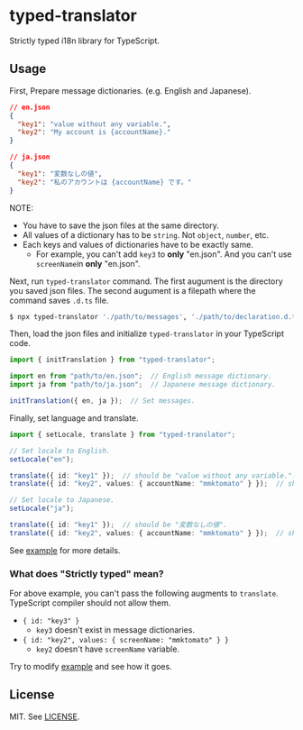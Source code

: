 # typed-translator
Strictly typed i18n library for TypeScript.

## Usage

First, Prepare message dictionaries. (e.g. English and Japanese).

```json
// en.json
{
  "key1": "value without any variable.",
  "key2": "My account is {accountName}."
}
```
```json
// ja.json
{
  "key1": "変数なしの値",
  "key2": "私のアカウントは {accountName} です。"
}
```

NOTE:

* You have to save the json files at the same directory.
* All values of a dictionary has to be `string`. Not `object`, `number`, etc.
* Each keys and values of dictionaries have to be exactly same.
    * For example, you can't add `key3` to **only** "en.json". And you can't use `screenName`in **only** "en.json".

Next, run `typed-translator` command. The first augument is the directory you saved json files. The second augument is a filepath where the command saves `.d.ts` file.

```bash
$ npx typed-translator './path/to/messages', './path/to/declaration.d.ts'
```

Then, load the json files and initialize `typed-translator` in your TypeScript code.

```typescript
import { initTranslation } from "typed-translator";

import en from "path/to/en.json";  // English message dictionary.
import ja from "path/to/ja.json";  // Japanese message dictionary.

initTranslation({ en, ja });  // Set messages.
```

Finally, set language and translate.

```typescript
import { setLocale, translate } from "typed-translator";

// Set locale to English.
setLocale("en");

translate({ id: "key1" });  // should be "value without any variable.".
translate({ id: "key2", values: { accountName: "mmktomato" } });  // should be "My account is mmktomato.".

// Set locale to Japanese.
setLocale("ja");

translate({ id: "key1" });  // should be "変数なしの値".
translate({ id: "key2", values: { accountName: "mmktomato" } });  // should be "私のアカウントは {accountName} です。".
```

See [example](https://github.com/mmktomato/typed-translator/tree/master/example) for more details.

### What does "Strictly typed" mean?

For above example, you can't pass the following augments to `translate`. TypeScript compiler should not allow them.

* `{ id: "key3" }`
    * `key3` doesn't exist in message dictionaries.
* `{ id: "key2", values: { screenName: "mmktomato" } }`
    * `key2` doesn't have `screenName` variable.

Try to modify [example](https://github.com/mmktomato/typed-translator/tree/master/example) and see how it goes.

## License

MIT. See [LICENSE](https://github.com/mmktomato/typed-translator/blob/master/LICENSE).
